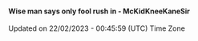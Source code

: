 #### Wise man says only fool rush in - McKidKneeKaneSir
Updated on 22/02/2023 - 00:45:59 (UTC) Time Zone
